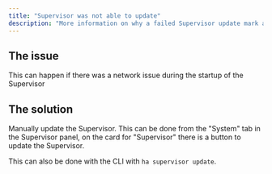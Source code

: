 ```yaml
---
title: "Supervisor was not able to update"
description: "More information on why a failed Supervisor update mark a system as unhealthy."
---
```


## The issue

This can happen if there was a network issue during the startup of the Supervisor

## The solution

Manually update the Supervisor. This can be done from the "System" tab in the Supervisor panel, on the card for "Supervisor" there is a button to update the Supervisor.

This can also be done with the CLI with `ha supervisor update`.

